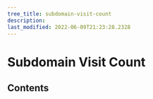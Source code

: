 ```yaml
---
tree_title: subdomain-visit-count
description: 
last_modified: 2022-06-09T21:23:28.2328
---
```


# Subdomain Visit Count

## Contents
